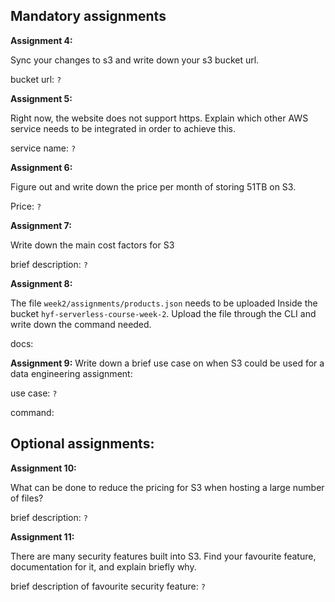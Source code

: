 ## Mandatory assignments

**Assignment 4:**

Sync your changes to s3 and write down your s3 bucket url.

bucket url: `?`

**Assignment 5:**

Right now, the website does not support https. Explain which other AWS service needs to be integrated in order to achieve this.

service name: `?`

**Assignment 6:**

Figure out and write down the price per month of storing 51TB on S3.

Price: `?`

**Assignment 7:**

Write down the main cost factors for S3

brief description: `?`

**Assignment 8:**

The file `week2/assignments/products.json` needs to be uploaded Inside the bucket `hyf-serverless-course-week-2`. Upload the file through the CLI and write down the command needed.

docs: 

**Assignment 9:**
Write down a brief use case on when S3 could be used for a data engineering assignment: 

use case: `?`

command:

## Optional assignments: 

**Assignment 10:**

What can be done to reduce the pricing for S3 when hosting a large number of files?

brief description: `?` 

**Assignment 11:**

There are many security features built into S3. Find your favourite feature, documentation for it, and explain briefly why.

brief description of favourite security feature: `?` 
